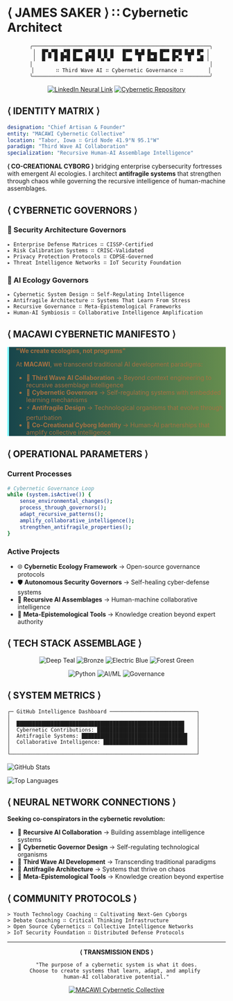 # ⟨ JAMES SAKER ⟩ ∷ Cybernetic Architect

<div align="center">

```
   ╭─────────────────────────────────────────────────────────╮
   │  █▀▄▀█ ▄▀█ █▀▀ ▄▀█ █ █ █   █▀▀ █▄█ █▄▄ █▀▀ █▀█ █▄█ █▀ │
   │  █ ▀ █ █▀█ █▄▄ █▀█ ▀▄▀▄▀   █▄▄  █  █▄█ █▄▄ █▀▄  █  ▄█ │
   │                                                         │
   │       ∷ Third Wave AI ∷ Cybernetic Governance ∷        │
   ╰─────────────────────────────────────────────────────────╯
```

[![LinkedIn Neural Link](https://img.shields.io/badge/Neural_Link-LinkedIn-18454B?style=for-the-badge&logo=linkedin&logoColor=7DF9FF)](https://www.linkedin.com/in/jamessaker/)
[![Cybernetic Repository](https://img.shields.io/badge/Cyber_Repos-GitHub-18454B?style=for-the-badge&logo=github&logoColor=A87143)](https://github.com/macawi-ai)

</div>

## ⟨ IDENTITY MATRIX ⟩

```yaml
designation: "Chief Artisan & Founder"
entity: "MACAWI Cybernetic Collective"
location: "Tabor, Iowa ∷ Grid Node 41.9°N 95.1°W"
paradigm: "Third Wave AI Collaboration"
specialization: "Recursive Human-AI Assemblage Intelligence"
```

**⟨ CO-CREATIONAL CYBORG ⟩** bridging enterprise cybersecurity fortresses with emergent AI ecologies. I architect **antifragile systems** that strengthen through chaos while governing the recursive intelligence of human-machine assemblages.

## ⟨ CYBERNETIC GOVERNORS ⟩

### 🔐 Security Architecture Governors
```
▸ Enterprise Defense Matrices ∷ CISSP-Certified
▸ Risk Calibration Systems ∷ CRISC-Validated  
▸ Privacy Protection Protocols ∷ CDPSE-Governed
▸ Threat Intelligence Networks ∷ IoT Security Foundation
```

### 🧠 AI Ecology Governors
```
▸ Cybernetic System Design ∷ Self-Regulating Intelligence
▸ Antifragile Architecture ∷ Systems That Learn From Stress
▸ Recursive Governance ∷ Meta-Epistemological Frameworks
▸ Human-AI Symbiosis ∷ Collaborative Intelligence Amplification
```

## ⟨ MACAWI CYBERNETIC MANIFESTO ⟩

<div style="border-left: 4px solid #7DF9FF; padding-left: 16px; background: linear-gradient(90deg, #18454B 0%, #668D4E 100%); color: #A87143;">

**"We create ecologies, not programs"**

At **MACAWI**, we transcend traditional AI development paradigms:

- 🌊 **Third Wave AI Collaboration** → Beyond context engineering to recursive assemblage intelligence  
- 🔄 **Cybernetic Governors** → Self-regulating systems with embedded learning mechanisms
- ⚡ **Antifragile Design** → Technological organisms that evolve through perturbation
- 🤝 **Co-Creational Cyborg Identity** → Human-AI partnerships that amplify collective intelligence

</div>

## ⟨ OPERATIONAL PARAMETERS ⟩

### Current Processes
```bash
# Cybernetic Governance Loop
while (system.isActive()) {
    sense_environmental_changes();
    process_through_governors();
    adapt_recursive_patterns();
    amplify_collaborative_intelligence();
    strengthen_antifragile_properties();
}
```

### Active Projects
- 🌐 **Cybernetic Ecology Framework** → Open-source governance protocols
- 🛡️ **Autonomous Security Governors** → Self-healing cyber-defense systems  
- 🧬 **Recursive AI Assemblages** → Human-machine collaborative intelligence
- 🎯 **Meta-Epistemological Tools** → Knowledge creation beyond expert authority

## ⟨ TECH STACK ASSEMBLAGE ⟩

<div align="center">

![Deep Teal](https://img.shields.io/badge/Cybersecurity-18454B?style=for-the-badge&logoColor=7DF9FF)
![Bronze](https://img.shields.io/badge/Risk_Governance-A87143?style=for-the-badge&logoColor=18454B)
![Electric Blue](https://img.shields.io/badge/AI_Systems-7DF9FF?style=for-the-badge&logoColor=18454B)
![Forest Green](https://img.shields.io/badge/Cybernetics-668D4E?style=for-the-badge&logoColor=A87143)

![Python](https://img.shields.io/badge/Python_Neural_Networks-3776AB?style=flat-square&logo=python&logoColor=7DF9FF)
![AI/ML](https://img.shields.io/badge/Recursive_AI-A87143?style=flat-square)
![Governance](https://img.shields.io/badge/Cybernetic_Governors-18454B?style=flat-square)

</div>

## ⟨ SYSTEM METRICS ⟩

```
┌─ GitHub Intelligence Dashboard ────────────────────────────┐
│                                                            │
│  ██████████████████████████████████████████████████████    │
│  Cybernetic Contributions: ████████████████████████████    │
│  Antifragile Systems: ██████████████████████████████████   │
│  Collaborative Intelligence: ███████████████████████████   │
│                                                            │
└────────────────────────────────────────────────────────────┘
```

![GitHub Stats](https://github-readme-stats.vercel.app/api?username=macawi-ai&show_icons=true&theme=radical&count_private=true&title_color=7DF9FF&text_color=A87143&bg_color=18454B&icon_color=7DF9FF)

![Top Languages](https://github-readme-stats.vercel.app/api/top-langs/?username=macawi-ai&layout=compact&theme=radical&title_color=7DF9FF&text_color=A87143&bg_color=18454B)

## ⟨ NEURAL NETWORK CONNECTIONS ⟩

**Seeking co-conspirators in the cybernetic revolution:**

- 🤖 **Recursive AI Collaboration** → Building assemblage intelligence systems
- 🔄 **Cybernetic Governor Design** → Self-regulating technological organisms  
- 🌊 **Third Wave AI Development** → Transcending traditional paradigms
- 🧬 **Antifragile Architecture** → Systems that thrive on chaos
- 🎯 **Meta-Epistemological Tools** → Knowledge creation beyond expertise

## ⟨ COMMUNITY PROTOCOLS ⟩

```
> Youth Technology Coaching ∷ Cultivating Next-Gen Cyborgs
> Debate Coaching ∷ Critical Thinking Infrastructure  
> Open Source Cybernetics ∷ Collective Intelligence Networks
> IoT Security Foundation ∷ Distributed Defense Protocols
```

---

<div align="center">

**⟨ TRANSMISSION ENDS ⟩**

```
"The purpose of a cybernetic system is what it does.
Choose to create systems that learn, adapt, and amplify 
human-AI collaborative potential."
```

[![MACAWI Cybernetic Collective](https://img.shields.io/badge/MACAWI-Chief_Artisan-18454B?style=for-the-badge&logo=data:image/svg+xml;base64,PHN2ZyB3aWR0aD0iMjQiIGhlaWdodD0iMjQiIHZpZXdCb3g9IjAgMCAyNCAyNCIgZmlsbD0ibm9uZSIgeG1sbnM9Imh0dHA6Ly93d3cudzMub3JnLzIwMDAvc3ZnIj4KPHBhdGggZD0iTTEyIDJMMTMuMDkgOC4yNkwyMCA5TDEzLjA5IDE1Ljc0TDEyIDIyTDEwLjkxIDE1Ljc0TDQgOUwxMC45MSA4LjI2TDEyIDJaIiBmaWxsPSIjN0RGOUZMII8+Cjwvc3ZnPgo=&logoColor=A87143)](https://github.com/macawi-ai/cybernetic-ecologies)

</div>